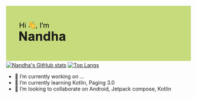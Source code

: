 [![Header](/header.png "Header")](https://some-url.dev/)
[![Nandha's GitHub stats](https://github-readme-stats.vercel.app/api?username=rnandhakumar1995&hide=stars,prs,issues,contribs&repo=Random_User_Profiles,KotlinBasic,Countdown_Timer_Jetpack_Compose)](https://github.com/anuraghazra/github-readme-stats)
[![Top Langs](https://github-readme-stats.vercel.app/api/top-langs/?username=rnandhakumar1995&layout=compact)](https://github.com/anuraghazra/github-readme-stats)
- 🔭 I’m currently working on ...
- 🌱 I’m currently learning Kotlin, Paging 3.0
- 👯 I’m looking to collaborate on Android, Jetpack compose, Kotlin

<!--
**rnandhakumar1995/rnandhakumar1995** is a ✨ _special_ ✨ repository because its `README.md` (this file) appears on your GitHub profile.

Here are some ideas to get you started:
- 🤔 I’m looking for help with ...
- 💬 Ask me about ...
- 📫 How to reach me: ...
- 😄 Pronouns: He/Him
- ⚡ Fun fact: ...
-->
